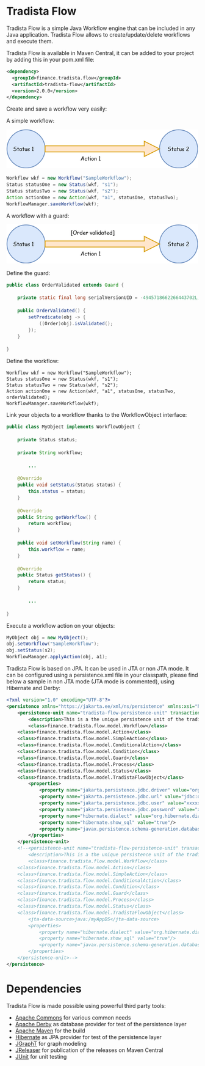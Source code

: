 # Tradista Flow

Tradista Flow is a simple Java Workflow engine that can be included in any Java application.
Tradista Flow allows to create/update/delete workflows and execute them.

Tradista Flow is available in Maven Central, it can be added to your project by adding this in your pom.xml file:

```xml
<dependency>
  <groupId>finance.tradista.flow</groupId>
  <artifactId>tradista-flow</artifactId>
  <version>2.0.0</version>
</dependency>
```

Create and save a workflow very easily:

A simple workflow:

![Simple Workflow](./simpleWkf.png)

```java
Workflow wkf = new Workflow("SampleWorkflow");
Status statusOne = new Status(wkf, "s1");
Status statusTwo = new Status(wkf, "s2");
Action actionOne = new Action(wkf, "a1", statusOne, statusTwo);
WorkflowManager.saveWorkflow(wkf);
```

A workflow with a guard:

![Guarded Workflow](./guardedWkf.png)

Define the guard: 
```java
public class OrderValidated extends Guard {

	private static final long serialVersionUID = -4945718662266443702L;

	public OrderValidated() {
		setPredicate(obj -> {
			((Order)obj).isValidated();
		});
	}

}
```
Define the workflow:

```
Workflow wkf = new Workflow("SampleWorkflow");
Status statusOne = new Status(wkf, "s1");
Status statusTwo = new Status(wkf, "s2");
Action actionOne = new Action(wkf, "a1", statusOne, statusTwo, orderValidated);
WorkflowManager.saveWorkflow(wkf);
```

Link your objects to a workflow thanks to the WorkflowObject interface:

```java
public class MyObject implements WorkflowObject {

	private Status status;
	
	private String workflow;

        ...

	@Override
	public void setStatus(Status status) {
		this.status = status;
	}

	@Override
	public String getWorkflow() {
		return workflow;
	}
	
	public void setWorkflow(String name) {
		this.workflow = name;
	}

	@Override
	public Status getStatus() {
		return status;
	} 
  
        ...  
  
}
```

Execute a workflow action on your objects:

```java
MyObject obj = new MyObject();
obj.setWorkflow("SampleWorkflow");
obj.setStatus(s2);
WorkflowManager.applyAction(obj, a1);
```

Tradista Flow is based on JPA. It can be used in JTA or non JTA mode.
It can be configured using a persistence.xml file in your classpath, please find below a sample in non JTA mode (JTA mode is commented),
using Hibernate and Derby:

```xml
<?xml version="1.0" encoding="UTF-8"?>
<persistence xmlns="https://jakarta.ee/xml/ns/persistence" xmlns:xsi="http://www.w3.org/2001/XMLSchema-instance" version="3.0">
    <persistence-unit name="tradista-flow-persistence-unit" transaction-type="RESOURCE_LOCAL">
        <description>This is a the unique persistence unit of the tradista flow project.</description>
        <class>finance.tradista.flow.model.Workflow</class>
	<class>finance.tradista.flow.model.Action</class>
	<class>finance.tradista.flow.model.SimpleAction</class>
	<class>finance.tradista.flow.model.ConditionalAction</class>
	<class>finance.tradista.flow.model.Condition</class>
	<class>finance.tradista.flow.model.Guard</class>
	<class>finance.tradista.flow.model.Process</class>
	<class>finance.tradista.flow.model.Status</class>
	<class>finance.tradista.flow.model.TradistaFlowObject</class>
        <properties>
            <property name="jakarta.persistence.jdbc.driver" value="org.apache.derby.jdbc.EmbeddedDriver" />
            <property name="jakarta.persistence.jdbc.url" value="jdbc:derby:memory:TradistaFlow;create=true" />
            <property name="jakarta.persistence.jdbc.user" value="xxxxx" />
            <property name="jakarta.persistence.jdbc.password" value="xxxxx" />
            <property name="hibernate.dialect" value="org.hibernate.dialect.DerbyDialect"/>
            <property name="hibernate.show_sql" value="true"/>
            <property name="javax.persistence.schema-generation.database.action" value="drop-and-create"/>
        </properties>
    </persistence-unit>
    <!--<persistence-unit name="tradista-flow-persistence-unit" transaction-type="JTA">
        <description>This is a the unique persistence unit of the tradista flow project.</description>
        <class>finance.tradista.flow.model.Workflow</class>
	<class>finance.tradista.flow.model.Action</class>
	<class>finance.tradista.flow.model.SimpleAction</class>
	<class>finance.tradista.flow.model.ConditionalAction</class>
	<class>finance.tradista.flow.model.Condition</class>
	<class>finance.tradista.flow.model.Guard</class>
	<class>finance.tradista.flow.model.Process</class>
	<class>finance.tradista.flow.model.Status</class>
	<class>finance.tradista.flow.model.TradistaFlowObject</class>
        <jta-data-source>java:/myAppDS</jta-data-source>
        <properties>
            <property name="hibernate.dialect" value="org.hibernate.dialect.DerbyDialect"/>
            <property name="hibernate.show_sql" value="true"/>
            <property name="javax.persistence.schema-generation.database.action" value="drop-and-create"/>
        </properties>
    </persistence-unit>-->
</persistence>
```

# Dependencies
Tradista Flow is made possible using powerful third party tools:
- [Apache Commons](https://commons.apache.org/) for various common needs
- [Apache Derby](https://db.apache.org/derby/) as database provider for test of the persistence layer
- [Apache Maven](https://maven.apache.org/) for the build
- [Hibernate](https://hibernate.org/) as JPA provider for test of the persistence layer
- [JGraphT](https://jgrapht.org) for graph modeling
- [JReleaser](https://jreleaser.org) for publication of the releases on Maven Central 
- [JUnit](https://junit.org/junit5) for unit testing
